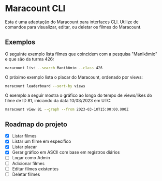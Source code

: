 # Maracount CLI

Esta é uma adaptação do Maracount para interfaces CLI.
Utilize de comandos para visualizar, editar, ou deletar os filmes do Maracount.

## Exemplos

O seguinte exemplo lista filmes que coincidem com a pesquisa "Manikômio" e que são da turma 426:

```bash
maracount list --search Manikômio --class 426
```

O próximo exemplo lista o placar do Maracount, ordenado por views:

```bash
maracount leaderboard --sort-by views
```

O exemplo a seguir mostra o gráfico ao longo do tempo de views/likes do filme de ID 81, iniciando da data 10/03/2023 em UTC:

```bash
maracount view 81 --graph --from 2023-03-10T15:00:00.000Z
```

## Roadmap do projeto

- [x] Listar filmes
- [x] Listar um filme em específico
- [x] Listar placar
- [x] Gerar gráfico em ASCII com base em registros diários
- [ ] Logar como Admin
- [ ] Adicionar filmes
- [ ] Editar filmes existentes
- [ ] Deletar filmes

